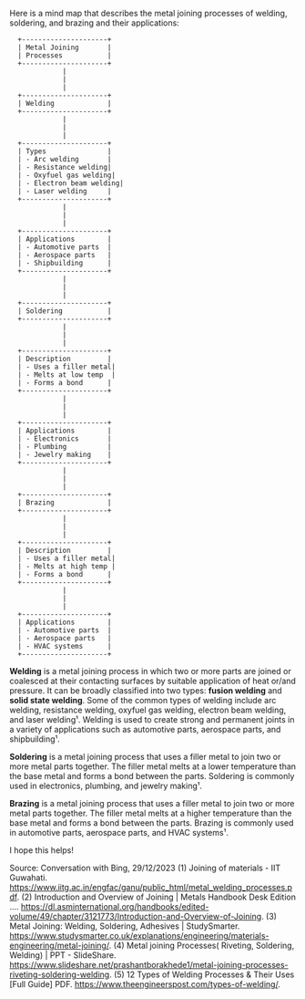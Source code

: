 Here is a mind map that describes the metal joining processes of welding, soldering, and brazing and their applications:

```
  +---------------------+
  | Metal Joining       |
  | Processes           |
  +---------------------+
             |
             |
             |
  +---------------------+
  | Welding             |
  +---------------------+
             |
             |
             |
  +---------------------+
  | Types               |
  | - Arc welding       |
  | - Resistance welding|
  | - Oxyfuel gas welding|
  | - Electron beam welding|
  | - Laser welding     |
  +---------------------+
             |
             |
             |
  +---------------------+
  | Applications        |
  | - Automotive parts  |
  | - Aerospace parts   |
  | - Shipbuilding      |
  +---------------------+
             |
             |
             |
  +---------------------+
  | Soldering           |
  +---------------------+
             |
             |
             |
  +---------------------+
  | Description         |
  | - Uses a filler metal|
  | - Melts at low temp  |
  | - Forms a bond      |
  +---------------------+
             |
             |
             |
  +---------------------+
  | Applications        |
  | - Electronics       |
  | - Plumbing          |
  | - Jewelry making    |
  +---------------------+
             |
             |
             |
  +---------------------+
  | Brazing             |
  +---------------------+
             |
             |
             |
  +---------------------+
  | Description         |
  | - Uses a filler metal|
  | - Melts at high temp |
  | - Forms a bond      |
  +---------------------+
             |
             |
             |
  +---------------------+
  | Applications        |
  | - Automotive parts  |
  | - Aerospace parts   |
  | - HVAC systems      |
  +---------------------+
```

**Welding** is a metal joining process in which two or more parts are joined or coalesced at their contacting surfaces by suitable application of heat or/and pressure. It can be broadly classified into two types: **fusion welding** and **solid state welding**. Some of the common types of welding include arc welding, resistance welding, oxyfuel gas welding, electron beam welding, and laser welding¹. Welding is used to create strong and permanent joints in a variety of applications such as automotive parts, aerospace parts, and shipbuilding¹.

**Soldering** is a metal joining process that uses a filler metal to join two or more metal parts together. The filler metal melts at a lower temperature than the base metal and forms a bond between the parts. Soldering is commonly used in electronics, plumbing, and jewelry making¹.

**Brazing** is a metal joining process that uses a filler metal to join two or more metal parts together. The filler metal melts at a higher temperature than the base metal and forms a bond between the parts. Brazing is commonly used in automotive parts, aerospace parts, and HVAC systems¹.

I hope this helps!

Source: Conversation with Bing, 29/12/2023
(1) Joining of materials - IIT Guwahati. https://www.iitg.ac.in/engfac/ganu/public_html/metal_welding_processes.pdf.
(2) Introduction and Overview of Joining | Metals Handbook Desk Edition .... https://dl.asminternational.org/handbooks/edited-volume/49/chapter/3121773/Introduction-and-Overview-of-Joining.
(3) Metal Joining: Welding, Soldering, Adhesives | StudySmarter. https://www.studysmarter.co.uk/explanations/engineering/materials-engineering/metal-joining/.
(4) Metal joining Processes( Riveting, Soldering, Welding) | PPT - SlideShare. https://www.slideshare.net/prashantborakhede1/metal-joining-processes-riveting-soldering-welding.
(5) 12 Types of Welding Processes & Their Uses [Full Guide] PDF. https://www.theengineerspost.com/types-of-welding/.

